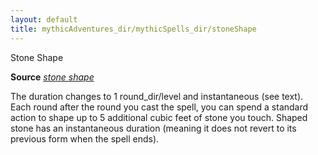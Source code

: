```yaml
---
layout: default
title: mythicAdventures_dir/mythicSpells_dir/stoneShape
---
```

Stone Shape

**Source** [_stone shape_](spells_dir/stoneShape#_stone-shape)

The duration changes to 1 round_dir/level and instantaneous (see text). Each round after the round you cast the spell, you can spend a standard action to shape up to 5 additional cubic feet of stone you touch. Shaped stone has an instantaneous duration (meaning it does not revert to its previous form when the spell ends).

